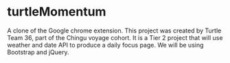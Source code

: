 # turtleMomentum
A clone of the Google chrome extension.
This project was created by Turtle Team 36, part of the Chingu voyage cohort.
It is a Tier 2 project that will use weather and date API to produce a daily focus page.
We will be using Bootstrap and jQuery. 

